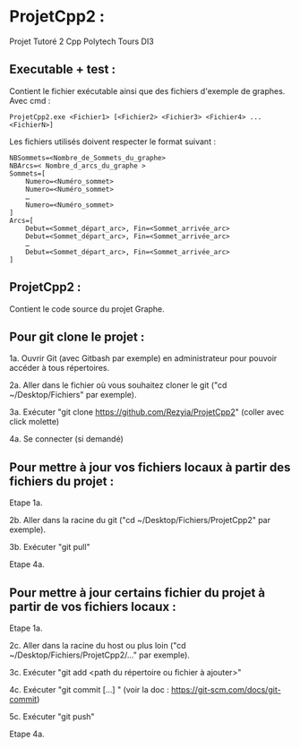 # ProjetCpp2 : 
Projet Tutoré 2 Cpp Polytech Tours DI3

## Executable + test :
Contient le fichier exécutable ainsi que des fichiers d'exemple de graphes.
Avec cmd : 
```
ProjetCpp2.exe <Fichier1> [<Fichier2> <Fichier3> <Fichier4> ... <FichierN>]
```
Les fichiers utilisés doivent respecter le format suivant :

```
NBSommets=<Nombre_de_Sommets_du_graphe>
NBArcs=< Nombre_d_arcs_du_graphe >
Sommets=[
	Numero=<Numéro_sommet>
	Numero=<Numéro_sommet>
	…
	Numero=<Numéro_sommet>
]
Arcs=[
	Debut=<Sommet_départ_arc>, Fin=<Sommet_arrivée_arc>
	Debut=<Sommet_départ_arc>, Fin=<Sommet_arrivée_arc>
	…
	Debut=<Sommet_départ_arc>, Fin=<Sommet_arrivée_arc>
]
```


## ProjetCpp2 :
Contient le code source du projet Graphe.


## Pour git clone le projet :

1a. Ouvrir Git (avec Gitbash par exemple) en administrateur pour pouvoir accéder à tous répertoires.

2a. Aller dans le fichier où vous souhaitez cloner le git ("cd ~/Desktop/Fichiers" par exemple).

3a. Exécuter "git clone https://github.com/Rezyia/ProjetCpp2" (coller avec click molette)

4a. Se connecter (si demandé)

## Pour mettre à jour vos fichiers locaux à partir des fichiers du projet :

Etape 1a.

2b. Aller dans la racine du git ("cd ~/Desktop/Fichiers/ProjetCpp2" par exemple).

3b. Exécuter "git pull"

Etape 4a.

## Pour mettre à jour certains fichier du projet à partir de vos fichiers locaux :

Etape 1a.

2c. Aller dans la racine du host ou plus loin ("cd ~/Desktop/Fichiers/ProjetCpp2/..." par exemple).

3c. Exécuter "git add <path du répertoire ou fichier à ajouter>"

4c. Exécuter "git commit [...] " (voir la doc : https://git-scm.com/docs/git-commit)

5c. Exécuter "git push"

Etape 4a.

